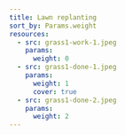 ```yaml
---
title: Lawn replanting
sort_by: Params.weight
resources:
  - src: grass1-work-1.jpeg
    params:
      weight: 0
  - src: grass1-done-1.jpeg
    params:
      weight: 1
      cover: true
  - src: grass1-done-2.jpeg
    params:
      weight: 2
---
```

